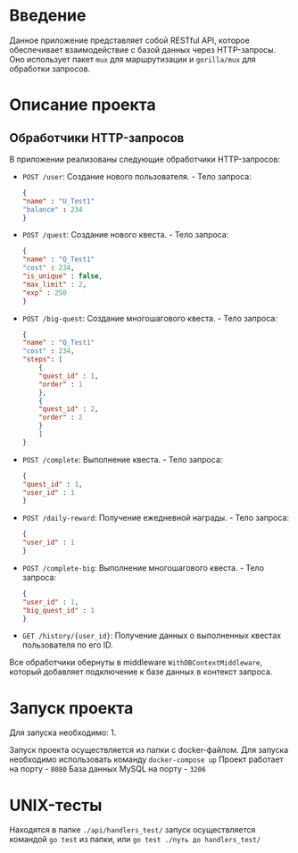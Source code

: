 # Введение

Данное приложение представляет собой RESTful API, которое обеспечивает взаимодействие с базой данных через HTTP-запросы. Оно использует пакет `mux` для маршрутизации и `gorilla/mux` для обработки запросов.

# Описание проекта 
## Обработчики HTTP-запросов

В приложении реализованы следующие обработчики HTTP-запросов:

-   `POST /user`: Создание нового пользователя.
		- Тело запроса:
	```json
	{
	"name" : "U_Test1"
	"balance" : 234
	}
	```
    
-   `POST /quest`: Создание нового квеста.
		- Тело запроса:
	```json
	{
	"name" : "Q_Test1"
	"cost" : 234,
	"is_unique" : false,
	"max_limit" : 2,
	"exp" : 250
	}
	```
    
-   `POST /big-quest`: Создание многошагового квеста.
		- Тело запроса:
	```json
	{
	"name" : "Q_Test1"
	"cost" : 234,
	"steps": [
		{
		"quest_id" : 1,
		"order" : 1
		},
		{
		"quest_id" : 2,
		"order" : 2
		}
	    ]
	}
	```
    
-   `POST /complete`: Выполнение квеста.
		- Тело запроса:
	```json
	{
	"quest_id" : 1,
	"user_id" : 1
	}
	```
    
-   `POST /daily-reward`: Получение ежедневной награды.
		- Тело запроса:
	```json
	{
	"user_id" : 1
	}
	```
    
-   `POST /complete-big`: Выполнение многошагового квеста.
		- Тело запроса:
	```json
	{
	"user_id" : 1,
	"big_quest_id" : 1
	}
	```
    
-   `GET /history/{user_id}`: Получение данных о выполненных квестах пользователя по его ID.
    

Все обработчики обернуты в middleware  `WithDBContextMiddleware`, который добавляет подключение к базе данных в контекст запроса.
# Запуск проекта
Для запуска необходимо:
1. 

Запуск проекта осуществляется из папки с docker-файлом. Для запуска необходимо использовать команду `docker-compose up`
Проект работает на порту - `8080`
База данных MySQL на порту - `3206`

# UNIX-тесты

Находятся в папке `./api/handlers_test/` запуск осуществляется командой `go test` из папки, или `go test ./путь до handlers_test/`

